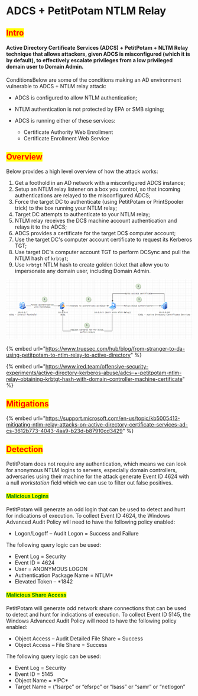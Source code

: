 # ADCS + PetitPotam NTLM Relay

## <mark style="color:red;">Intro</mark>

#### Active Directory Certificate Services (ADCS) + PetitPotam + NLTM Relay technique that allows attackers, given ADCS is misconfigured (which it is by default), to effectively escalate privileges from a low privileged domain user to Domain Admin.

ConditionsBelow are some of the conditions making an AD environment vulnerable to ADCS + NTLM relay attack:

* ADCS is configured to allow NTLM authentication;
* NTLM authentication is not protected by EPA or SMB signing;
*   ADCS is running either of these services:

    * Certificate Authority Web Enrollment
    * Certificate Enrollment Web Service



## <mark style="color:red;">Overview</mark>

Below provides a high level overview of how the attack works:

1. Get a foothold in an AD network with a misconfigured ADCS instance;
2. Setup an NTLM relay listener on a box you control, so that incoming authentications are relayed to the misconfigured ADCS;
3. Force the target DC to authenticate (using PetitPotam or PrintSpooler trick) to the box running your NTLM relay;
4. Target DC attempts to authenticate to your NTLM relay;
5. NTLM relay receives the DC$ machine account authentication and relays it to the ADCS;
6. ADCS provides a certificate for the target DC$ computer account;
7. Use the target DC's computer account certificate to request its Kerberos TGT;
8. Use target DC's computer account TGT to perform DCSync and pull the NTLM hash of `krbtgt`;
9. Use `krbtgt` NTLM hash to create golden ticket that allow you to impersonate any domain user, including Domain Admin.

![](<../../../.gitbook/assets/image (42) (1).png>)

{% embed url="https://www.truesec.com/hub/blog/from-stranger-to-da-using-petitpotam-to-ntlm-relay-to-active-directory" %}

{% embed url="https://www.ired.team/offensive-security-experiments/active-directory-kerberos-abuse/adcs-+-petitpotam-ntlm-relay-obtaining-krbtgt-hash-with-domain-controller-machine-certificate" %}

## <mark style="color:red;">Mitigations</mark>

{% embed url="https://support.microsoft.com/en-us/topic/kb5005413-mitigating-ntlm-relay-attacks-on-active-directory-certificate-services-ad-cs-3612b773-4043-4aa9-b23d-b87910cd3429" %}

## <mark style="color:red;">Detection</mark>

PetitPotam does not require any authentication, which means we can look for anonymous NTLM logins to servers, especially domain controllers, adversaries using their machine for the attack generate Event ID 4624 with a null _workstation_ field which we can use to filter out false positives.

#### <mark style="color:green;">Malicious Logins</mark>

PetitPotam will generate an odd login that can be used to detect and hunt for indications of execution.  To collect Event ID 4624, the Windows Advanced Audit Policy will need to have the following policy enabled:

* Logon/Logoff – Audit Logon = Success and Failure

The following query logic can be used:

* Event Log = Security
* Event ID = 4624
* User = ANONYMOUS LOGON
* Authentication Package Name = NTLM\*
* Elevated Token – \*1842

#### <mark style="color:green;">Malicious Share Access</mark>

PetitPotam will generate odd network share connections that can be used to detect and hunt for indications of execution.  To collect Event ID 5145, the Windows Advanced Audit Policy will need to have the following policy enabled:

* Object Access – Audit Detailed File Share = Success
* Object Access – File Share = Success

The following query logic can be used:

* Event Log = Security
* Event ID = 5145
* Object Name = \*IPC\*
* Target Name = (“lsarpc” or “efsrpc” or “lsass” or “samr” or “netlogon”






